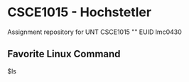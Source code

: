 # CSCE1015 - Hochstetler
Assignment repository for UNT CSCE1015
"" EUID
lmc0430

## Favorite Linux Command
$ls
